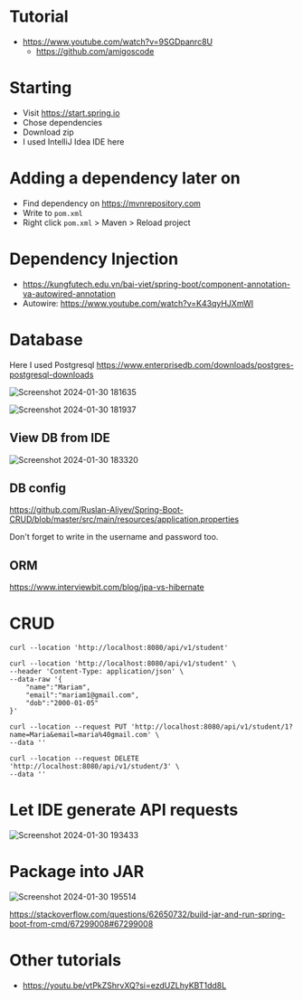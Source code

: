 # Tutorial

- https://www.youtube.com/watch?v=9SGDpanrc8U
  - https://github.com/amigoscode

# Starting

- Visit https://start.spring.io
- Chose dependencies
- Download zip
- I used IntelliJ Idea IDE here

# Adding a dependency later on

- Find dependency on https://mvnrepository.com
- Write to `pom.xml`
- Right click `pom.xml` > Maven > Reload project

# Dependency Injection

- https://kungfutech.edu.vn/bai-viet/spring-boot/component-annotation-va-autowired-annotation
- Autowire: https://www.youtube.com/watch?v=K43qyHJXmWI

# Database

Here I used Postgresql https://www.enterprisedb.com/downloads/postgres-postgresql-downloads

![Screenshot 2024-01-30 181635](https://github.com/Ruslan-Aliyev/Spring-Boot-CRUD/assets/6761422/9edd70bb-6d1c-464d-809d-32b28c605f73)

![Screenshot 2024-01-30 181937](https://github.com/Ruslan-Aliyev/Spring-Boot-CRUD/assets/6761422/a4bd62dd-eee1-4c30-88c4-62896cb8f7a7)

## View DB from IDE

![Screenshot 2024-01-30 183320](https://github.com/Ruslan-Aliyev/Spring-Boot-CRUD/assets/6761422/4b3050b3-ccaa-4528-aea0-30b904d7f1c4)

## DB config

https://github.com/Ruslan-Aliyev/Spring-Boot-CRUD/blob/master/src/main/resources/application.properties

Don't forget to write in the username and password too.

## ORM

https://www.interviewbit.com/blog/jpa-vs-hibernate

# CRUD

```
curl --location 'http://localhost:8080/api/v1/student'

curl --location 'http://localhost:8080/api/v1/student' \
--header 'Content-Type: application/json' \
--data-raw '{
    "name":"Mariam",
    "email":"mariam1@gmail.com",
    "dob":"2000-01-05"
}'

curl --location --request PUT 'http://localhost:8080/api/v1/student/1?name=Maria&email=maria%40gmail.com' \
--data ''

curl --location --request DELETE 'http://localhost:8080/api/v1/student/3' \
--data ''
```

# Let IDE generate API requests

![Screenshot 2024-01-30 193433](https://github.com/Ruslan-Aliyev/Spring-Boot-CRUD/assets/6761422/61ef9e10-6052-4c7d-9618-8bbfc1dfec21)

# Package into JAR

![Screenshot 2024-01-30 195514](https://github.com/Ruslan-Aliyev/Spring-Boot-CRUD/assets/6761422/fd889c4a-b605-448f-bc65-e3ccc67d87cd)

https://stackoverflow.com/questions/62650732/build-jar-and-run-spring-boot-from-cmd/67299008#67299008

# Other tutorials

- https://youtu.be/vtPkZShrvXQ?si=ezdUZLhyKBT1dd8L
